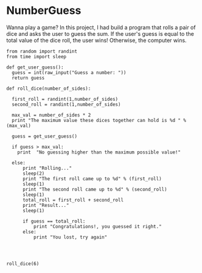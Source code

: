 # NumberGuess
Wanna play a game? In this project, I had build a program that rolls a pair of dice and asks the user to guess the sum. If the user's guess is equal to the total value of the dice roll, the user wins! Otherwise, the computer wins. 

    from random import randint
    from time import sleep

    def get_user_guess():
      guess = int(raw_input("Guess a number: "))
      return guess

    def roll_dice(number_of_sides):

      first_roll = randint(1,number_of_sides)
      second_roll = randint(1,number_of_sides)

      max_val = number_of_sides * 2
      print "The maximum value these dices together can hold is %d " % (max_val)

      guess = get_user_guess()

      if guess > max_val:
        print  "No guessing higher than the maximum possible value!"

      else:
          print "Rolling..."
          sleep(2)
          print "The first roll came up to %d" % (first_roll)
          sleep(1)
          print "The second roll came up to %d" % (second_roll)
          sleep(1)
          total_roll = first_roll + second_roll
          print "Result..."
          sleep(1)

          if guess == total_roll:
              print "Congratulations!, you guessed it right."
          else:
              print "You lost, try again"




    roll_dice(6)  
